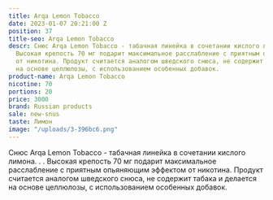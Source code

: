 ```yaml
---
title: Arqa Lemon Tobacco
date: 2023-01-07 20:21:00 Z
position: 37
title-seo: Arqa Lemon Tobacco
descr: Снюс Arqa Lemon Tobacco - табачная линейка в сочетании кислого лимона. . .
  Высокая крепость 70 мг подарит максимальное расслабление с приятным опьяняющим эффектом
  от никотина. Продукт считается аналогом шведского снюса, не содержит табака и делается
  на основе целлюлозы, с использованием особенных добавок.
product-name: Arqa Lemon Tobacco
nicotine: 70
portions: 20
price: 3000
brand: Russian products
sale: new-snus
taste: Лимон
image: "/uploads/3-396bc6.png"
---
```


Снюс Arqa Lemon Tobacco - табачная линейка в сочетании кислого лимона. . . Высокая крепость 70 мг подарит максимальное расслабление с приятным опьяняющим эффектом от никотина. Продукт считается аналогом шведского снюса, не содержит табака и делается на основе целлюлозы, с использованием особенных добавок.